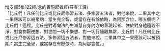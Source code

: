 增支部5集122經/念的善現起者經(莊春江譯)  
「比丘們！凡任何比丘或比丘尼修習五法、多修習五法者，對他來說，二果其中之一果應該可以被預期：當生完全智，或當存在有餘依時，為阿那含位，哪五個呢？比丘們！這裡，比丘是對導向法的生滅慧自身內念的善現起者、住於對身體隨觀不淨、對食物厭逆想、對世間一切不樂想、對一切行隨觀無常，比丘們！凡任何比丘或比丘尼修習這五法、多修習這五法者，對他來說，二果其中之一果應該可以被預期：當生完全智，或當存在有餘依時，為阿那含位。」  
  
  

